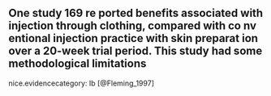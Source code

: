 One study 169 re ported benefits associated with injection through clothing, compared with co nv entional injection practice with skin preparat ion over a 20-week trial period. This study had some methodological limitations
---
 nice.evidencecategory: Ib
[@Fleming_1997]
